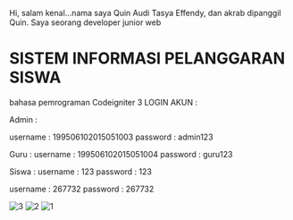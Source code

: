 Hi, salam kenal...nama saya Quin Audi Tasya Effendy, dan akrab dipanggil Quin. Saya seorang developer junior web

SISTEM INFORMASI PELANGGARAN SISWA
==================================
bahasa pemrograman Codeigniter 3
LOGIN AKUN :

<p>Admin :</p> 
username : 199506102015051003
password : admin123

Guru :
username : 199506102015051004
password : guru123

Siswa :
username : 123
password : 123

username : 267732
password : 267732

![3](https://github.com/auditasya12/Sistem-Informasi-Pelanggaran-Siswa/assets/68654073/04bd91fa-5156-4a20-be2b-cf3851867aff)
![2](https://github.com/auditasya12/Sistem-Informasi-Pelanggaran-Siswa/assets/68654073/c0a83761-03ab-4221-bf4a-34839988c923)
![1](https://github.com/auditasya12/Sistem-Informasi-Pelanggaran-Siswa/assets/68654073/94757505-ca9c-41ba-b3ea-c51e71f74016)
